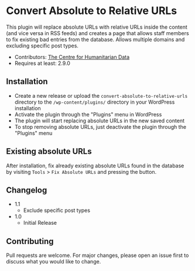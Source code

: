# Convert Absolute to Relative URLs
This plugin will replace absolute URLs with relative URLs inside the content (and vice versa in RSS feeds) and creates a page that allows staff members to fix existing bad entries from the database. Allows multiple domains and excluding specific post types.

* Contributors: [The Centre for Humanitarian Data](https://centre.humdata.org)
* Requires at least: 2.9.0

## Installation
- Create a new release or upload the `convert-absolute-to-relative-urls` directory to the `/wp-content/plugins/` directory in your WordPress installation
- Activate the plugin through the \"Plugins\" menu in WordPress
- The plugin will start replacing absolute URLs in the new saved content
- To stop removing absolute URLs, just deactivate the plugin through the \"Plugins\" menu

## Existing absolute URLs
After installation, fix already existing absolute URLs found in the database by visiting `Tools` > `Fix Absolute URLs` and pressing the button.

## Changelog
* 1.1
  * Exclude specific post types
* 1.0
  * Initial Release

## Contributing
Pull requests are welcome. For major changes, please open an issue first to discuss what you would like to change.
